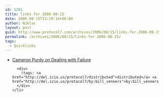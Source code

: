 ```yaml
---
id: 1281
title: links for 2006-08-15
date: 2006-08-15T13:19:14+00:00
author: Niklas
layout: post
guid: http://www.protocol7.com/archives/2006/08/15/links-for-2006-08-15/
permalink: /archives/2006/08/15/links-for-2006-08-15/
tags:
  - Quicklinks
---
```

<div class='microid-f33e6f2798d92e406ad1fa21a2f5b5df4a8f3faa'>
  <ul>
    <li>
      <div>
        <a href="http://www.artima.com/weblogs/viewpost.jsp?thread=172063">Cameron Purdy on Dealing with Failure</a>
      </div>
      
      <div>
        (tags: <a href="http://del.icio.us/protocol7/distributed">distributed</a> <a href="http://del.icio.us/protocol7/by:bill_venners">by:bill_venners</a>)
      </div>
    </li>
  </ul>
</div>
